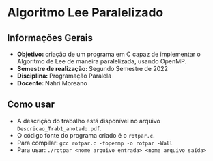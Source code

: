 # Algoritmo Lee Paralelizado

## Informações Gerais
* <b> Objetivo: </b> criação de um programa em C capaz de implementar o Algoritmo de Lee de maneira paralelizada, usando OpenMP.
* <b> Semestre de realização: </b> Segundo Semestre de 2022
* <b> Disciplina: </b> Programação Paralela
* <b> Docente: </b> Nahri Moreano

## Como usar


- A descrição do trabalho está disponível no arquivo `Descricao_Trab1_anotado.pdf`.
- O código fonte do programa criado é o `rotpar.c`.
- Para compilar: `gcc rotpar.c -fopenmp -o rotpar -Wall`
- Para usar: `./rotpar <nome arquivo entrada> <nome arquivo saída>`
